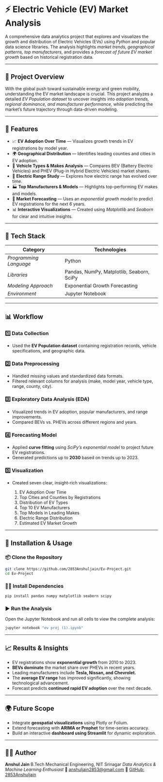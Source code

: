 # ⚡ Electric Vehicle (EV) Market Analysis

A comprehensive data analytics project that explores and visualizes the growth and distribution of Electric Vehicles (EVs) using *Python* and popular data science libraries.
The analysis highlights *market trends, geographical patterns, top manufacturers,* and provides a *forecast of future EV market growth* based on historical registration data.

---

## 🧠 Project Overview

With the global push toward sustainable energy and green mobility, understanding the EV market landscape is crucial.
This project analyzes a detailed *EV Population dataset* to uncover insights into *adoption trends, regional dominance, and manufacturer performance,* while predicting the market’s future trajectory through data-driven modeling.

---

## 🚀 Features

* 📈 **EV Adoption Over Time** — Visualizes growth trends in EV registrations by model year.
* 🌍 **Geographical Distribution** — Identifies leading counties and cities in EV adoption.
* 🚗 **Vehicle Types & Makes Analysis** — Compares BEV (Battery Electric Vehicles) and PHEV (Plug-in Hybrid Electric Vehicles) market shares.
* 🔋 **Electric Range Study** — Explores how electric range has evolved over time.
* 🏭 **Top Manufacturers & Models** — Highlights top-performing EV makes and models.
* 🔮 **Market Forecasting** — Uses an *exponential growth model* to predict EV registrations for the next 6 years.
* 📊 **Interactive Visualizations** — Created using *Matplotlib* and *Seaborn* for clear and intuitive insights.

---

## 🧩 Tech Stack

| Category               | Technologies                              |
| ---------------------- | ----------------------------------------- |
| *Programming Language* | Python                                    |
| *Libraries*            | Pandas, NumPy, Matplotlib, Seaborn, SciPy |
| *Modeling Approach*    | Exponential Growth Forecasting            |
| *Environment*          | Jupyter Notebook                          |

---

## 📊 Workflow

### 1️⃣ Data Collection

* Used the **EV Population dataset** containing registration records, vehicle specifications, and geographic data.

### 2️⃣ Data Preprocessing

* Handled missing values and standardized data formats.
* Filtered relevant columns for analysis (make, model year, vehicle type, range, county, city).

### 3️⃣ Exploratory Data Analysis (EDA)

* Visualized trends in EV adoption, popular manufacturers, and range improvements.
* Compared BEVs vs. PHEVs across different regions and years.

### 4️⃣ Forecasting Model

* Applied **curve fitting** using *SciPy’s exponential model* to project future EV registrations.
* Generated predictions up to **2030** based on trends up to 2023.

### 5️⃣ Visualization

* Created seven clear, insight-rich visualizations:

  1. EV Adoption Over Time
  2. Top Cities and Counties by Registrations
  3. Distribution of EV Types
  4. Top 10 EV Manufacturers
  5. Top Models in Leading Makes
  6. Electric Range Distribution
  7. Estimated EV Market Growth

---

## 🧰 Installation & Usage

### 📦 Clone the Repository

```bash
git clone https://github.com/2853Anshuljain/Ev-Project.git
cd Ev-Project
```

### 🧑‍💻 Install Dependencies

```bash
pip install pandas numpy matplotlib seaborn scipy
```

### ▶ Run the Analysis

Open the Jupyter Notebook and run all cells to view the complete analysis:

```bash
jupyter notebook "ev proj (1).ipynb"
```

---

## 📈 Results & Insights

* EV registrations show **exponential growth** from 2010 to 2023.
* **BEVs dominate** the market share over PHEVs in recent years.
* Leading manufacturers include **Tesla, Nissan, and Chevrolet.**
* The **average EV range** has improved significantly, showing technological advancement.
* Forecast predicts **continued rapid EV adoption** over the next decade.

---

## 🌍 Future Scope

* Integrate **geospatial visualizations** using Plotly or Folium.
* Extend forecasting with **ARIMA or Prophet** for time-series accuracy.
* Build an interactive **dashboard using Streamlit** for dynamic exploration.

---

## 🧑‍🔬 Author

**Anshul Jain**
B.Tech Mechanical Engineering, NIT Srinagar
*Data Analytics & Machine Learning Enthusiast*
📧 [anshuljain2853@gmail.com](mailto:anshuljain2853@gmail.com)
🔗 [GitHub: 2853Anshuljain](https://github.com/2853Anshuljain)

